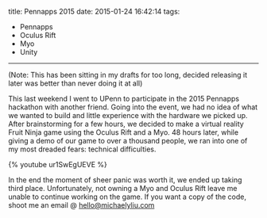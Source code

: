 title: Pennapps 2015
date: 2015-01-24 16:42:14
tags:
- Pennapps
- Oculus Rift
- Myo
- Unity
---
(Note: This has been sitting in my drafts for too long, decided releasing it later was better than never doing it at all)

This last weekend I went to UPenn to participate in the 2015 Pennapps hackathon with another friend. Going into the event, we had no idea of what we wanted to build and little experience with the hardware we picked up. After brainstorming for a few hours, we decided to make a virtual reality Fruit Ninja game using the Oculus Rift and a Myo. 48 hours later, while giving a demo of our game to over a thousand people, we ran into one of my most dreaded fears: technical difficulties.

{% youtube ur1SwEgUEVE %}

In the end the moment of sheer panic was worth it, we ended up taking third place. Unfortunately, not owning a Myo and Oculus Rift leave me unable to continue working on the game. If you want a copy of the code, shoot me an email @ <hello@michaelyliu.com>
